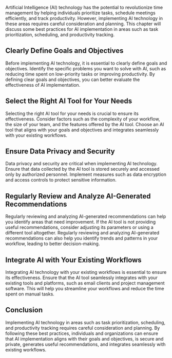 
Artificial Intelligence (AI) technology has the potential to revolutionize time management by helping individuals prioritize tasks, schedule meetings efficiently, and track productivity. However, implementing AI technology in these areas requires careful consideration and planning. This chapter will discuss some best practices for AI implementation in areas such as task prioritization, scheduling, and productivity tracking.

Clearly Define Goals and Objectives
-----------------------------------

Before implementing AI technology, it is essential to clearly define goals and objectives. Identify the specific problems you want to solve with AI, such as reducing time spent on low-priority tasks or improving productivity. By defining clear goals and objectives, you can better evaluate the effectiveness of AI implementation.

Select the Right AI Tool for Your Needs
---------------------------------------

Selecting the right AI tool for your needs is crucial to ensure its effectiveness. Consider factors such as the complexity of your workflow, the size of your team, and the features offered by the AI tool. Choose an AI tool that aligns with your goals and objectives and integrates seamlessly with your existing workflows.

Ensure Data Privacy and Security
--------------------------------

Data privacy and security are critical when implementing AI technology. Ensure that data collected by the AI tool is stored securely and accessed only by authorized personnel. Implement measures such as data encryption and access controls to protect sensitive information.

Regularly Review and Analyze AI-Generated Recommendations
---------------------------------------------------------

Regularly reviewing and analyzing AI-generated recommendations can help you identify areas that need improvement. If the AI tool is not providing useful recommendations, consider adjusting its parameters or using a different tool altogether. Regularly reviewing and analyzing AI-generated recommendations can also help you identify trends and patterns in your workflow, leading to better decision-making.

Integrate AI with Your Existing Workflows
-----------------------------------------

Integrating AI technology with your existing workflows is essential to ensure its effectiveness. Ensure that the AI tool seamlessly integrates with your existing tools and platforms, such as email clients and project management software. This will help you streamline your workflows and reduce the time spent on manual tasks.

Conclusion
----------

Implementing AI technology in areas such as task prioritization, scheduling, and productivity tracking requires careful consideration and planning. By following these best practices, individuals and organizations can ensure that AI implementation aligns with their goals and objectives, is secure and private, generates useful recommendations, and integrates seamlessly with existing workflows.

